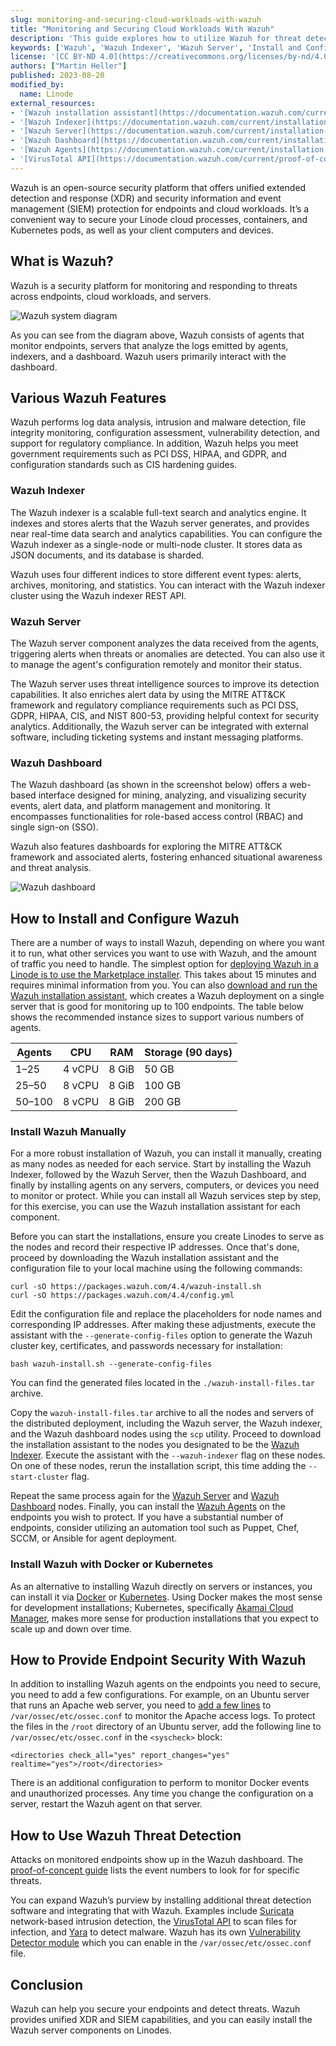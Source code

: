```yaml
---
slug: monitoring-and-securing-cloud-workloads-with-wazuh
title: "Monitoring and Securing Cloud Workloads With Wazuh"
description: 'This guide explores how to utilize Wazuh for threat detection on monitored endpoints, including custom configurations and integration with additional security tools.'
keywords: ['Wazuh', 'Wazuh Indexer', 'Wazuh Server', 'Install and Configure Wazuh', 'Provide Endpoint Security with Wazuh', 'How to Use Wazuh Threat Detection']
license: '[CC BY-ND 4.0](https://creativecommons.org/licenses/by-nd/4.0)'
authors: ["Martin Heller"]
published: 2023-08-20
modified_by:
  name: Linode
external_resources:
- '[Wazuh installation assistant](https://documentation.wazuh.com/current/quickstart.html#installing-wazuh)'
- '[Wazuh Indexer](https://documentation.wazuh.com/current/installation-guide/wazuh-indexer/installation-assistant.html#wazuh-indexer-nodes-installation)'
- '[Wazuh Server](https://documentation.wazuh.com/current/installation-guide/wazuh-server/installation-assistant.html#installing-the-wazuh-server-using-the-assistant)'
- '[Wazuh Dashboard](https://documentation.wazuh.com/current/installation-guide/wazuh-dashboard/installation-assistant.html#installing-the-wazuh-dashboard-using-the-assistant)'
- '[Wazuh Agents](https://documentation.wazuh.com/current/installation-guide/wazuh-agent/index.html#wazuh-agent)'
- '[VirusTotal API](https://documentation.wazuh.com/current/proof-of-concept-guide/detect-remove-malware-virustotal.html#detecting-and-removing-malware-using-virustotal-integration)'
---
```


Wazuh is an open-source security platform that offers unified extended detection and response (XDR) and security information and event management (SIEM) protection for endpoints and cloud workloads. It’s a convenient way to secure your Linode cloud processes, containers, and Kubernetes pods, as well as your client computers and devices.

## What is Wazuh?

Wazuh is a security platform for monitoring and responding to threats across endpoints, cloud workloads, and servers.

![Wazuh system diagram](wazuh-system-diagram.jpg "Wazuh system diagram")

As you can see from the diagram above, Wazuh consists of agents that monitor endpoints, servers that analyze the logs emitted by agents, indexers, and a dashboard. Wazuh users primarily interact with the dashboard.


## Various Wazuh Features

Wazuh performs log data analysis, intrusion and malware detection, file integrity monitoring, configuration assessment, vulnerability detection, and support for regulatory compliance. In addition, Wazuh helps you meet government requirements such as PCI DSS, HIPAA, and GDPR, and configuration standards such as CIS hardening guides.

### Wazuh Indexer

The Wazuh indexer is a scalable full-text search and analytics engine. It indexes and stores alerts that the Wazuh server generates, and provides near real-time data search and analytics capabilities. You can configure the Wazuh indexer as a single-node or multi-node cluster. It stores data as JSON documents, and its database is sharded.

Wazuh uses four different indices to store different event types: alerts, archives, monitoring, and statistics. You can interact with the Wazuh indexer cluster using the Wazuh indexer REST API.

### Wazuh Server

The Wazuh server component analyzes the data received from the agents, triggering alerts when threats or anomalies are detected. You can also use it to manage the agent's configuration remotely and monitor their status.

The Wazuh server uses threat intelligence sources to improve its detection capabilities. It also enriches alert data by using the MITRE ATT&CK framework and regulatory compliance requirements such as PCI DSS, GDPR, HIPAA, CIS, and NIST 800-53, providing helpful context for security analytics. Additionally, the Wazuh server can be integrated with external software, including ticketing systems and instant messaging platforms.


### Wazuh Dashboard

The Wazuh dashboard (as shown in the screenshot below) offers a web-based interface designed for mining, analyzing, and visualizing security events, alert data, and platform management and monitoring. It encompasses functionalities for role-based access control (RBAC) and single sign-on (SSO).

Wazuh also features dashboards for exploring the MITRE ATT&CK framework and associated alerts, fostering enhanced situational awareness and threat analysis.

![Wazuh dashboard](wazuh-dashboard.png "Wazuh dashboard")

## How to Install and Configure Wazuh

There are a number of ways to install Wazuh, depending on where you want it to run, what other services you want to use with Wazuh, and the amount of traffic you need to handle. The simplest option for [deploying Wazuh in a Linode is to use the Marketplace installer](https://www.linode.com/docs/products/tools/marketplace/guides/wazuh/). This takes about 15 minutes and requires minimal information from you. You can also [download and run the Wazuh installation assistant](https://documentation.wazuh.com/current/quickstart.html#installing-wazuh), which creates a Wazuh deployment on a single server that is good for monitoring up to 100 endpoints. The table below shows the recommended instance sizes to support various numbers of agents.

| Agents       | CPU     | RAM    | Storage (90 days) |
| ------------ |---------|--------| ----------------- |
| 1–25         | 4 vCPU  | 8 GiB  |             50 GB |
| 25–50        | 8 vCPU  | 8 GiB  |            100 GB |
| 50–100       | 8 vCPU  | 8 GiB  |            200 GB |


### Install Wazuh Manually

For a more robust installation of Wazuh, you can install it manually, creating as many nodes as needed for each service. Start by installing the Wazuh Indexer, followed by the Wazuh Server, then the Wazuh Dashboard, and finally by installing agents on any servers, computers, or devices you need to monitor or protect. While you can install all Wazuh services step by step, for this exercise, you can use the Wazuh installation assistant for each component.

Before you can start the installations, ensure you create Linodes to serve as the nodes and record their respective IP addresses. Once that's done, proceed by downloading the Wazuh installation assistant and the configuration file to your local machine using the following commands:

```command
curl -sO https://packages.wazuh.com/4.4/wazuh-install.sh
curl -sO https://packages.wazuh.com/4.4/config.yml
```

Edit the configuration file and replace the placeholders for node names and corresponding IP addresses. After making these adjustments, execute the assistant with the `--generate-config-files` option to generate the Wazuh cluster key, certificates, and passwords necessary for installation:

```command
bash wazuh-install.sh --generate-config-files
```

You can find the generated files located in the `./wazuh-install-files.tar` archive.

Copy the `wazuh-install-files.tar` archive to all the nodes and servers of the distributed deployment, including the Wazuh server, the Wazuh indexer, and the Wazuh dashboard nodes using the `scp` utility. Proceed to download the installation assistant to the nodes you designated to be the [Wazuh Indexer](https://documentation.wazuh.com/current/installation-guide/wazuh-indexer/installation-assistant.html#wazuh-indexer-nodes-installation). Execute the assistant with the `--wazuh-indexer` flag on these nodes. On one of these nodes, rerun the installation script, this time adding the `--start-cluster` flag.

Repeat the same process again for the [Wazuh Server](https://documentation.wazuh.com/current/installation-guide/wazuh-server/installation-assistant.html#installing-the-wazuh-server-using-the-assistant) and [Wazuh Dashboard](https://documentation.wazuh.com/current/installation-guide/wazuh-dashboard/installation-assistant.html#installing-the-wazuh-dashboard-using-the-assistant) nodes. Finally, you can install the [Wazuh Agents](https://documentation.wazuh.com/current/installation-guide/wazuh-agent/index.html#wazuh-agent) on the endpoints you wish to protect. If you have a substantial number of endpoints, consider utilizing an automation tool such as Puppet, Chef, SCCM, or Ansible for agent deployment.


### Install Wazuh with Docker or Kubernetes

As an alternative to installing Wazuh directly on servers or instances, you can install it via [Docker](https://documentation.wazuh.com/current/deployment-options/docker/index.html#deployment-on-docker) or [Kubernetes](https://documentation.wazuh.com/current/deployment-options/deploying-with-kubernetes/index.html#deployment-on-kubernetes'). Using Docker makes the most sense for development installations; Kubernetes, specifically [Akamai Cloud Manager](https://cloud.linode.com/kubernetes/clusters), makes more sense for production installations that you expect to scale up and down over time.


## How to Provide Endpoint Security With Wazuh

In addition to installing Wazuh agents on the endpoints you need to secure, you need to add a few configurations. For example, on an Ubuntu server that runs an Apache web server, you need to [add a few lines](https://documentation.wazuh.com/current/proof-of-concept-guide/block-malicious-actor-ip-reputation.html#ubuntu-endpoint) to `/var/ossec/etc/ossec.conf` to monitor the Apache access logs. To protect the files in the `/root` directory of an Ubuntu server, add the following line to `/var/ossec/etc/ossec.conf` in the `<syscheck>` block:

```command
<directories check_all="yes" report_changes="yes" realtime="yes">/root</directories>
```

There is an additional configuration to perform to monitor Docker events and unauthorized processes. Any time you change the configuration on a server, restart the Wazuh agent on that server.


## How to Use Wazuh Threat Detection

Attacks on monitored endpoints show up in the Wazuh dashboard. The [proof-of-concept guide](https://documentation.wazuh.com/current/proof-of-concept-guide/index.html#proof-of-concept-guide) lists the event numbers to look for for specific threats.

You can expand Wazuh’s purview by installing additional threat detection software and integrating that with Wazuh. Examples include [Suricata](https://documentation.wazuh.com/current/proof-of-concept-guide/integrate-network-ids-suricata.html#network-ids-integration) network-based intrusion detection, the [VirusTotal API](https://documentation.wazuh.com/current/proof-of-concept-guide/detect-remove-malware-virustotal.html#detecting-and-removing-malware-using-virustotal-integration) to scan files for infection, and [Yara](https://documentation.wazuh.com/current/proof-of-concept-guide/detect-malware-yara-integration.html#detecting-malware-using-yara-integration) to detect malware. Wazuh has its own [Vulnerability Detector module](https://documentation.wazuh.com/current/proof-of-concept-guide/poc-vulnerability-detection.html#vulnerability-detection) which you can enable in the `/var/ossec/etc/ossec.conf` file.


## Conclusion

Wazuh can help you secure your endpoints and detect threats. Wazuh provides unified XDR and SIEM capabilities, and you can easily install the Wazuh server components on Linodes.
